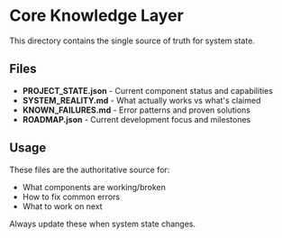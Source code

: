 # Core Knowledge Layer

This directory contains the single source of truth for system state.

## Files

- **PROJECT_STATE.json** - Current component status and capabilities
- **SYSTEM_REALITY.md** - What actually works vs what's claimed
- **KNOWN_FAILURES.md** - Error patterns and proven solutions
- **ROADMAP.json** - Current development focus and milestones

## Usage

These files are the authoritative source for:
- What components are working/broken
- How to fix common errors
- What to work on next

Always update these when system state changes.